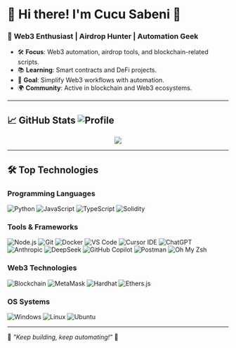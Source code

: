 # 🌟 Hi there! I'm **Cucu Sabeni** 👋  

### 🚀 **Web3 Enthusiast | Airdrop Hunter | Automation Geek**

- 🛠 **Focus**: Web3 automation, airdrop tools, and blockchain-related scripts.  
- 📚 **Learning**: Smart contracts and DeFi projects.  
- 🎯 **Goal**: Simplify Web3 workflows with automation.  
- 🌍 **Community**: Active in blockchain and Web3 ecosystems.

---

## 📈 **GitHub Stats** ![Profile](https://komarev.com/ghpvc/?username=mbrx10&style=flat&color=blue)

<p align="center">
  <img src="https://github-readme-stats.vercel.app/api?username=mbrx10&show_icons=true&theme=radical&hide_border=true
  <img src="https://github-readme-streak-stats.herokuapp.com/?user=mbrx10&theme=radical&hide_border=true
</p>

---

## 🛠 **Top Technologies**

### Programming Languages
![Python](https://img.shields.io/badge/Python-3776AB?style=flat&logo=python&logoColor=white) 
![JavaScript](https://img.shields.io/badge/JavaScript-F7DF1E?style=flat&logo=javascript&logoColor=black) 
![TypeScript](https://img.shields.io/badge/TypeScript-007ACC?style=flat&logo=typescript&logoColor=white) 
![Solidity](https://img.shields.io/badge/Solidity-363636?style=flat&logo=solidity&logoColor=white)

### Tools & Frameworks
![Node.js](https://img.shields.io/badge/Node.js-339933?style=flat&logo=node.js&logoColor=white) 
![Git](https://img.shields.io/badge/Git-F05032?style=flat&logo=git&logoColor=white) 
![Docker](https://img.shields.io/badge/Docker-2496ED?style=flat&logo=docker&logoColor=white) 
![VS Code](https://img.shields.io/badge/VS%20Code-007ACC?style=flat&logo=visual-studio-code&logoColor=white) 
![Cursor IDE](https://img.shields.io/badge/Cursor%20IDE-2A2A72?style=flat&logo=cursor&logoColor=white) 
![ChatGPT](https://img.shields.io/badge/ChatGPT-1A1D4D?style=flat&logo=openai&logoColor=white) 
![Anthropic](https://img.shields.io/badge/Anthropic-0052CC?style=flat&logo=anthropic&logoColor=white) 
![DeepSeek](https://img.shields.io/badge/DeepSeek-551A8B?style=flat&logo=deepseek&logoColor=white) 
![GitHub Copilot](https://img.shields.io/badge/GitHub%20Copilot-1E7F66?style=flat&logo=github&logoColor=white)
![Postman](https://img.shields.io/badge/Postman-FF6C37?style=flat&logo=Postman&logoColor=white)
![Oh My Zsh](https://img.shields.io/badge/oh_my_zsh-1A2C34?style=flat&logo=ohmyzsh&logoColor=white)

### Web3 Technologies
![Blockchain](https://img.shields.io/badge/Blockchain-3C3C3D?style=flat&logo=ethereum&logoColor=white) 
![MetaMask](https://img.shields.io/badge/MetaMask-E2761B?style=flat&logo=metamask&logoColor=white) 
![Hardhat](https://img.shields.io/badge/Hardhat-F3BA2F?style=flat&logo=ethereum&logoColor=white) 
![Ethers.js](https://img.shields.io/badge/Ethers.js-764ABC?style=flat&logo=javascript&logoColor=white)

### OS Systems
![Windows](https://img.shields.io/badge/Windows-0078D6?style=flat&logo=windows&logoColor=white)
![Linux](https://img.shields.io/badge/Linux-FCC624?style=flat&logo=linux&logoColor=black)
![Ubuntu](https://img.shields.io/badge/Ubuntu-E95420?style=flat&logo=ubuntu&logoColor=white)

---

🚀 *"Keep building, keep automating!"* 🚀  
